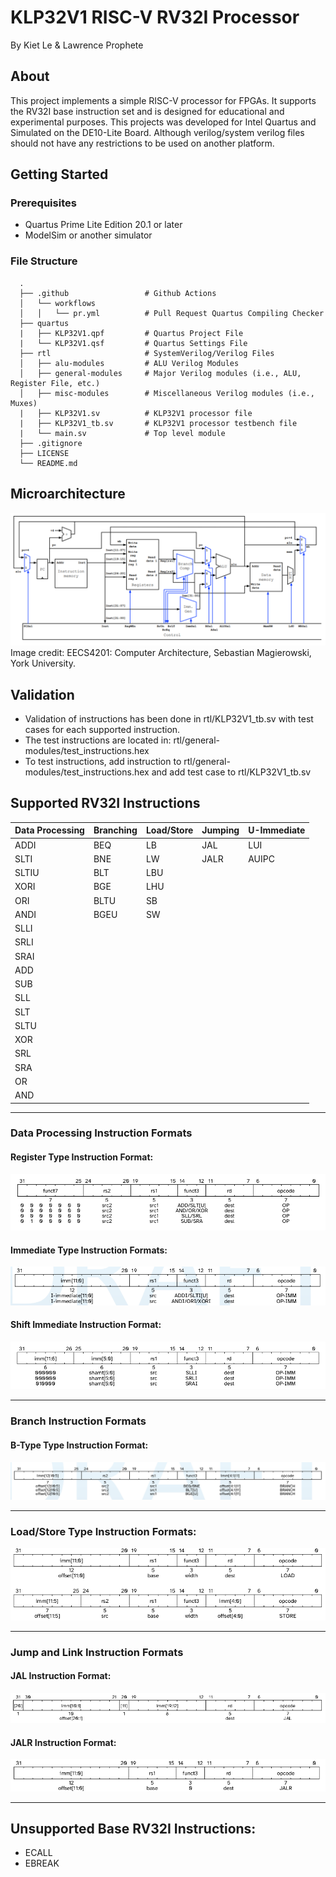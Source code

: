 # KLP32V1 RISC-V RV32I Processor
By Kiet Le & Lawrence Prophete

## About
This project implements a simple RISC-V processor for FPGAs. It supports the RV32I base instruction set and is designed for educational and experimental purposes.
This projects was developed for Intel Quartus and Simulated on the DE10-Lite Board. Although verilog/system verilog files should not have any restrictions to be used on another platform.

## Getting Started

### Prerequisites
- Quartus Prime Lite Edition 20.1 or later
- ModelSim or another simulator

### File Structure
      .
      ├── .github                 # Github Actions
      │   └── workflows
      │   │   └── pr.yml          # Pull Request Quartus Compiling Checker
      ├── quartus
      |   ├── KLP32V1.qpf         # Quartus Project File
      |   └── KLP32V1.qsf         # Quartus Settings File
      ├── rtl                     # SystemVerilog/Verilog Files
      │   ├── alu-modules         # ALU Verilog Modules
      │   ├── general-modules     # Major Verilog modules (i.e., ALU, Register File, etc.)
      │   ├── misc-modules        # Miscellaneous Verilog modules (i.e., Muxes)
      |   ├── KLP32V1.sv          # KLP32V1 processor file
      |   ├── KLP32V1_tb.sv       # KLP32V1 processor testbench file
      |   └── main.sv             # Top level module
      ├── .gitignore
      ├── LICENSE
      └── README.md

## Microarchitecture
![alt text](resources/rv32i_microarchitecture.png)
Image credit: EECS4201: Computer Architecture, Sebastian Magierowski, York University.

## Validation
- Validation of instructions has been done in rtl/KLP32V1_tb.sv with test cases for each supported instruction.
- The test instructions are located in: rtl/general-modules/test_instructions.hex
- To test instructions, add instruction to rtl/general-modules/test_instructions.hex and add test case to rtl/KLP32V1_tb.sv

## Supported RV32I Instructions
| Data Processing | Branching | Load/Store | Jumping | U-Immediate |
| --------------- | --------- | -----------| ------- | ----------- |
| ADDI            | BEQ       | LB         | JAL     | LUI         |
| SLTI            | BNE       | LW         | JALR    | AUIPC       |
| SLTIU           | BLT       | LBU        |         |             |
| XORI            | BGE       | LHU        |         |             |
| ORI             | BLTU      | SB         |         |             |
| ANDI            | BGEU      | SW         |         |             |
| SLLI            |           |            |         |             |
| SRLI            |           |            |         |             |
| SRAI            |           |            |         |             |
| ADD             |           |            |         |             |
| SUB             |           |            |         |             |
| SLL             |           |            |         |             |
| SLT             |           |            |         |             |
| SLTU            |           |            |         |             |
| XOR             |           |            |         |             |
| SRL             |           |            |         |             |
| SRA             |           |            |         |             |
| OR              |           |            |         |             |
| AND             |           |            |         |             |

***

### Data Processing Instruction Formats
#### Register Type Instruction Format:
![R-Type Instruction Format](resources/R-Type-Instructions.png)

#### Immediate Type Instruction Formats:
![I-Type Instruction Format](resources/I-Type-Instruction.png)

#### Shift Immediate Instruction Format:
![Shift Immediate Instruction Format](resources/Shift-I-Type-Instructions.png)

***

### Branch Instruction Formats
#### B-Type Type Instruction Format:
![B-Type Type Instruction Format](resources/B-Type-Instructions.png)

***

### Load/Store Type Instruction Formats:
![Load/Store Type Instruction Format](resources/LoadStoreInstructions.png)

***

### Jump and Link Instruction Formats
#### JAL Instruction Format:
![JAL Instruction Format](resources/JAL.png)
#### JALR Instruction Format:
![JALR Instruction Format](resources/JALR.png)

***

## Unsupported Base RV32I Instructions:
- ECALL
- EBREAK
